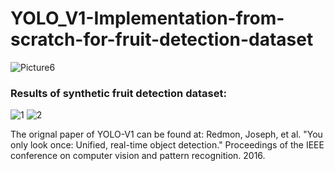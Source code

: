 # YOLO_V1-Implementation-from-scratch-for-fruit-detection-dataset
![Picture6](https://user-images.githubusercontent.com/56618776/91588403-10d3c600-e993-11ea-927d-9f7d77fcdb55.png)


### Results of synthetic fruit detection dataset:

![1](https://user-images.githubusercontent.com/56618776/91852811-4e3e9900-ec9c-11ea-83ab-fb6505bcf985.png)
![2](https://user-images.githubusercontent.com/56618776/91852818-50a0f300-ec9c-11ea-9410-1bcb7db09567.png)




The orignal paper of YOLO-V1 can be found at:
Redmon, Joseph, et al. "You only look once: Unified, real-time object detection." Proceedings of the IEEE conference on computer vision and pattern recognition. 2016.
